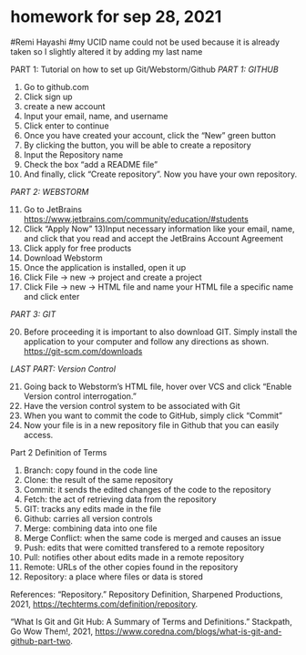 # homework for sep 28, 2021
#Remi Hayashi 
#my UCID name could not be used because it is already taken so I slightly altered it by adding my last name

PART 1: Tutorial on how to set up Git/Webstorm/Github
*PART 1: GITHUB*

1) Go to github.com
2) Click sign up 
3) create a new account
4) Input your email, name, and username
5) Click enter to continue 
6) Once you have created your account, click the “New” green button
7) By clicking the button, you will be able to create a repository
8) Input the Repository name 
9) Check the box “add a README file”
10) And finally, click “Create repository”. Now you have your own repository.

*PART 2: WEBSTORM*

11) Go to JetBrains https://www.jetbrains.com/community/education/#students
 12) Click “Apply Now”
 13)Input necessary information like your email, name, and click that you read and accept the JetBrains Account Agreement
 14) Click apply for free products
 15) Download Webstorm
 16) Once the application is installed, open it up 
 17) Click File -> new -> project and create a project
 18) Click File -> new -> HTML file and name your HTML file a specific name and click enter

*PART 3: GIT*

 20) Before proceeding it is important to also download GIT. Simply install the application to your computer and follow any directions as shown. https://git-scm.com/downloads


*LAST PART: Version Control*

21) Going back to Webstorm’s HTML file, hover over VCS and click “Enable Version control interrogation.”
 22) Have the version control system to be associated with Git
 23) When you want to commit the code to GitHub, simply click “Commit”
 24) Now your file is in a new repository file in Github that you can easily access.


Part 2 Definition of Terms
1) Branch: copy found in the code line
2) Clone: the result of the same repository
3) Commit: it sends the edited changes of the code to the repository
4) Fetch: the act of retrieving data from the repository
5) GIT: tracks any edits made in the file
6) Github: carries all version controls
7) Merge: combining data into one file
8) Merge Conflict: when the same code is merged and causes an issue
9) Push: edits that were comitted transfered to a remote repository
10) Pull: notifies other about edits made in a remote repository
11) Remote: URLs of the other copies found in the repository
12) Repository: a place where files or data is stored





References:
“Repository.” Repository Definition, Sharpened Productions, 2021, https://techterms.com/definition/repository. 

“What Is Git and Git Hub: A Summary of Terms and Definitions.” Stackpath, Go Wow Them!, 2021, https://www.coredna.com/blogs/what-is-git-and-github-part-two. 
